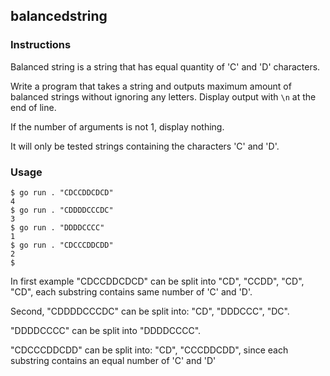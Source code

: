 ## balancedstring

### Instructions

Balanced string is a string that has equal quantity of 'C' and 'D' characters.

Write a program that takes a string and outputs maximum amount of balanced strings without ignoring any letters.
Display output with `\n` at the end of line.

If the number of arguments is not 1, display nothing.

It will only be tested strings containing the characters 'C' and 'D'.

### Usage

```console
$ go run . "CDCCDDCDCD"
4
$ go run . "CDDDDCCCDC"
3
$ go run . "DDDDCCCC"
1
$ go run . "CDCCCDDCDD"
2
$
```

In first example "CDCCDDCDCD" can be split into "CD", "CCDD", "CD", "CD", each substring contains same number of 'C' and 'D'.

Second, "CDDDDCCCDC" can be split into: "CD", "DDDCCC", "DC".

"DDDDCCCC" can be split into "DDDDCCCC".

"CDCCCDDCDD" can be split into: "CD", "CCCDDCDD", since each substring contains an equal number of 'C' and 'D'
